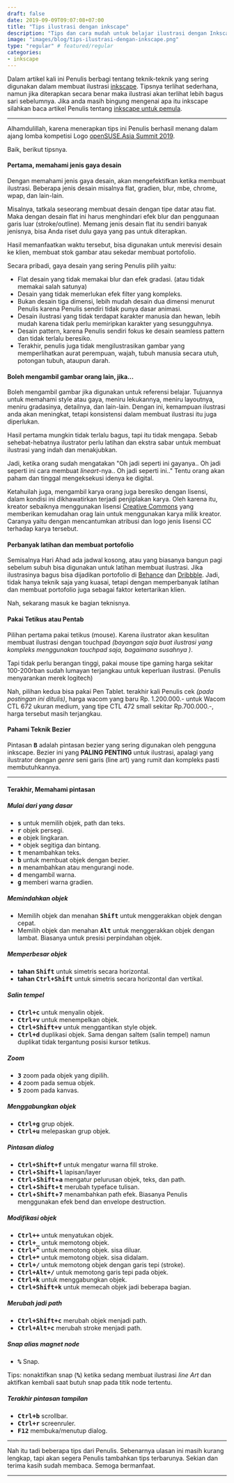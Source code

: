 ```yaml
---
draft: false
date: 2019-09-09T09:07:08+07:00
title: "Tips ilustrasi dengan inkscape"
description: "Tips dan cara mudah untuk belajar ilustrasi dengan Inkscape perangkat lunak bebas."
image: "images/blog/tips-ilustrasi-dengan-inkscape.png"
type: "regular" # featured/regular
categories:
- inkscape
---
```


Dalam artikel kali ini Penulis berbagi tentang teknik-teknik yang sering digunakan dalam membuat ilustrasi [inkscape]. Tipsnya terlihat sederhana, namun jika diterapkan secara benar maka ilustrasi akan terlihat lebih bagus sari sebelumnya. Jika anda masih bingung mengenai apa itu inkscape silahkan baca artikel Penulis tentang [inkscape untuk pemula](/inkscape-untuk-pemula).

***

Alhamdulillah, karena menerapkan tips ini Penulis berhasil menang dalam ajang lomba kompetisi Logo [openSUSE.Asia Summit 2019](https://news.opensuse.org/2019/07/09/opensuse-asia-summit-2019-logo-competition-winner/).

Baik, berikut tipsnya.

#### Pertama, memahami jenis gaya desain

Dengan memahami jenis gaya desain, akan mengefektifkan ketika membuat ilustrasi. Beberapa jenis desain misalnya flat, gradien, blur, mbe, chrome, wpap, dan lain-lain.

Misalnya, tatkala seseorang membuat desain dengan tipe datar atau flat. Maka dengan desain flat ini harus menghindari efek blur dan penggunaan garis luar (stroke/outline). Memang jenis desain flat itu sendiri banyak jenisnya, bisa Anda riset dulu gaya yang pas untuk diterapkan.

Hasil memanfaatkan waktu tersebut, bisa digunakan untuk merevisi desain ke klien, membuat stok gambar atau sekedar membuat portofolio.

Secara pribadi, gaya desain yang sering Penulis pilih yaitu:

- Flat desain yang tidak memakai blur dan efek gradasi. (atau tidak memakai salah satunya)
- Desain yang tidak memerlukan efek filter yang kompleks.
- Bukan desain tiga dimensi, lebih mudah desain dua dimensi menurut Penulis karena Penulis sendiri tidak punya dasar animasi.
- Desain ilustrasi yang tidak terdapat karakter manusia dan hewan, lebih mudah karena tidak perlu memiripkan karakter yang sesungguhnya.
- Desain pattern, karena Penulis sendiri fokus ke desain seamless pattern dan tidak terlalu beresiko.
- Terakhir, penulis juga tidak mengilustrasikan gambar yang memperlihatkan aurat perempuan, wajah, tubuh manusia secara utuh, potongan tubuh, ataupun darah.

#### Boleh mengambil gambar orang lain, jika...

Boleh mengambil gambar jika digunakan untuk referensi belajar. Tujuannya untuk memahami style atau gaya, meniru lekukannya, meniru layoutnya, meniru gradasinya, detailnya, dan lain-lain. Dengan ini, kemampuan ilustrasi anda akan meningkat, tetapi konsistensi dalam membuat ilustrasi itu juga diperlukan.

Hasil pertama mungkin tidak terlalu bagus, tapi itu tidak mengapa. Sebab sehebat-hebatnya ilustrator perlu latihan dan ekstra sabar untuk membuat ilustrasi yang indah dan menakjubkan.

Jadi, ketika orang sudah mengatakan "Oh jadi seperti ini gayanya.. Oh jadi seperti ini cara membuat *lineart*-nya.. Oh jadi seperti ini.." Tentu orang akan paham dan tinggal mengeksekusi idenya ke digital.

Ketahuilah juga, mengambil karya orang juga beresiko dengan lisensi, dalam kondisi ini dikhawatirkan terjadi penjiplakan karya. Oleh karena itu, kreator sebaiknya menggunakan lisensi [Creative Commons](/lisensi-creative-commons) yang memberikan kemudahan orag lain untuk menggunakan karya milik kreator. Caranya yaitu dengan mencantumkan atribusi dan logo jenis lisensi CC terhadap karya tersebut.

#### Perbanyak latihan dan membuat portofolio

Semisalnya Hari Ahad ada jadwal kosong, atau yang biasanya bangun pagi sebelum subuh bisa digunakan untuk latihan membuat ilustrasi. Jika ilustrasinya bagus bisa dijadikan portofolio di [Behance] dan [Dribbble]. Jadi, tidak hanya teknik saja yang kuasai, tetapi dengan memperbanyak latihan dan membuat portofolio juga sebagai faktor ketertarikan klien.

Nah, sekarang masuk ke bagian teknisnya.

#### Pakai Tetikus atau Pentab

Pilihan pertama pakai tetikus (mouse). Karena ilustrator akan kesulitan membuat ilustrasi dengan touchpad *(bayangan saja buat ilustrasi yang kompleks menggunakan touchpad saja, bagaimana susahnya )*.

Tapi tidak perlu berangan tinggi, pakai mouse tipe gaming harga sekitar 100-200rban sudah lumayan terjangkau untuk keperluan ilustrasi. (Penulis menyarankan merek logitech)

Nah, pilihan kedua bisa pakai Pen Tablet. terakhir kali Penulis cek *(pada postingan ini ditulis)*, harga wacom yang baru Rp. 1.200.000.- untuk Wacom CTL 672 ukuran medium, yang tipe CTL 472 small sekitar Rp.700.000.-, harga tersebut masih terjangkau.

#### Pahami Teknik Bezier

Pintasan **<kbd>B</kbd>** adalah pintasan bezier yang sering digunakan oleh pengguna inkscape. Bezier ini yang **PALING PENTING** untuk ilustrasi, apalagi yang ilustrator dengan *genre* seni garis (line art) yang rumit dan kompleks pasti membutuhkannya.

***

#### Terakhir, Memahami pintasan

##### Mulai dari yang dasar

* **<kbd>s</kbd>** untuk memilih objek, path dan teks.
* **<kbd>r</kbd>** objek persegi.
* **<kbd>e</kbd>** objek lingkaran.
* **<kbd>*</kbd>** objek segitiga dan bintang.
* **<kbd>t</kbd>** menambahkan teks.
* **<kbd>b</kbd>** untuk membuat objek dengan bezier.
* **<kbd>n</kbd>** menambahkan atau mengurangi node.
* **<kbd>d</kbd>** mengambil warna.
* **<kbd>g</kbd>** memberi warna gradien.

##### Memindahkan objek

* Memilih objek dan menahan **<kbd>Shift</kbd>** untuk menggerakkan objek dengan cepat.
* Memilih objek dan menahan **<kbd>Alt</kbd>** untuk menggerakkan objek dengan lambat. Biasanya untuk presisi perpindahan objek.

##### Memperbesar objek

* **tahan <kbd>Shift<kbd>** untuk simetris secara horizontal.
* **tahan <kbd><kbd>Ctrl</kbd>+<kbd>Shift</kbd></kbd>** untuk simetris secara horizontal dan vertikal.

##### Salin tempel

* **<kbd><kbd>Ctrl</kbd>+<kbd>c</kbd></kbd>** untuk menyalin objek.
* **<kbd><kbd>Ctrl</kbd>+<kbd>v</kbd></kbd>** untuk menempelkan objek.
* **<kbd><kbd>Ctrl</kbd>+<kbd>Shift</kbd>+<kbd>v</kbd></kbd>** untuk menggantikan style objek.
* **<kbd><kbd>Ctrl</kbd>+<kbd>d</kbd></kbd>** duplikasi objek. Sama dengan saltem (salin tempel) namun duplikat tidak tergantung posisi kursor tetikus.

##### Zoom

* **<kbd>3</kbd>** zoom pada objek yang dipilih.
* **<kbd>4</kbd>** zoom pada semua objek.
* **<kbd>5</kbd>** zoom pada kanvas.

##### Menggabungkan objek

* **<kbd><kbd>Ctrl</kbd>+<kbd>g</kbd>** grup objek.
* **<kbd><kbd>Ctrl</kbd>+<kbd>u</kbd>** melepaskan grup objek.

##### Pintasan dialog

* **<kbd>Ctrl+Shift+f</kbd>** untuk mengatur warna fill stroke.
* **<kbd>Ctrl</kbd>+<kbd>Shift</kbd>+<kbd>l</kbd></kbd>** lapisan/layer
* **<kbd>Ctrl</kbd>+<kbd>Shift</kbd>+<kbd>a</kbd></kbd>** mengatur pelurusan objek, teks, dan path.
* **<kbd>Ctrl</kbd>+<kbd>Shift</kbd>+<kbd>t</kbd></kbd>** merubah typeface tulisan.
* **<kbd>Ctrl</kbd>+<kbd>Shift</kbd>+<kbd>7</kbd></kbd>** menambahkan path efek. Biasanya Penulis menggunakan efek bend dan envelope destruction.

##### Modifikasi objek

* **<kbd><kbd>Ctrl</kbd>+<kbd>+</kbd></kbd>** untuk menyatukan objek.
* **<kbd><kbd>Ctrl</kbd>+<kbd>_</kbd></kbd>** untuk memotong objek.
* **<kbd><kbd>Ctrl</kbd>+<kbd>^</kbd></kbd>** untuk memotong objek. sisa diluar.
* **<kbd><kbd>Ctrl</kbd>+<kbd>*</kbd></kbd>** untuk memotong objek. sisa didalam.
* **<kbd><kbd>Ctrl</kbd>+<kbd>/</kbd></kbd>** untuk memotong objek dengan garis tepi (stroke).
* **<kbd><kbd>Ctrl</kbd>+<kbd>Alt</kbd>+<kbd>/</kbd></kbd>** untuk memotong garis tepi pada objek.
* **<kbd><kbd>Ctrl</kbd>+<kbd>k</kbd></kbd>** untuk menggabungkan objek.
* **<kbd><kbd>Ctrl</kbd>+<kbd>Shift</kbd>+<kbd>k</kbd></kbd>** untuk memecah objek jadi beberapa bagian.

##### Merubah jadi path

* **<kbd><kbd>Ctrl</kbd>+<kbd>Shift</kbd>+<kbd>c</kbd></kbd>** merubah objek menjadi path.
* **<kbd><kbd>Ctrl</kbd>+<kbd>Alt</kbd>+<kbd>c</kbd></kbd>** merubah stroke menjadi path.

##### Snap alias magnet node

* **<kbd>%</kbd>** Snap.

Tips: nonaktifkan snap (**<kbd>%</kbd>**) ketika sedang membuat ilustrasi *line Art* dan aktifkan kembali saat butuh snap pada titik node tertentu.

##### Terakhir pintasan tampilan

* **<kbd><kbd>Ctrl</kbd>+<kbd>b</kbd></kbd>** scrollbar.
* **<kbd><kbd>Ctrl</kbd>+<kbd>r</kbd></kbd>** screenruler.
* **<kbd>F12</kbd>** membuka/menutup dialog.

***

Nah itu tadi beberapa tips dari Penulis. Sebenarnya ulasan ini masih kurang lengkap, tapi akan segera Penulis tambahkan tips terbarunya. Sekian dan terima kasih sudah membaca. Semoga bermanfaat.

***

[inkscape]:https:inkscape.org
[behance]:https://www.b.net
[dribbble]:https://www.dribbble.com
